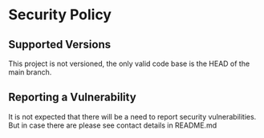 # Security Policy

## Supported Versions

This project is not versioned, the only valid code base is the HEAD of the main branch.  

## Reporting a Vulnerability

It is not expected that there will be a need to report security vulnerabilities.  But in case there are please see contact details in README.md
